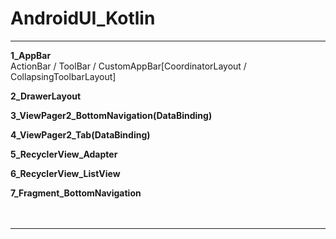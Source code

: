 # AndroidUI_Kotlin
___

**1_AppBar**</br>
ActionBar / ToolBar / CustomAppBar[CoordinatorLayout / CollapsingToolbarLayout]</br>

**2_DrawerLayout**</br>


**3_ViewPager2_BottomNavigation(DataBinding)**</br>


**4_ViewPager2_Tab(DataBinding)**</br>


**5_RecyclerView_Adapter**</br>


**6_RecyclerView_ListView**</br>


**7_Fragment_BottomNavigation**</br>
<br></br>

---
